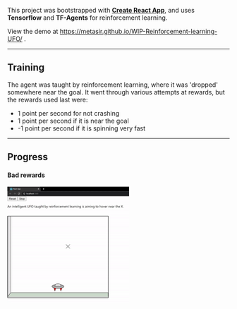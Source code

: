 This project was bootstrapped with **[Create React App](https://github.com/facebook/create-react-app)**, and uses **Tensorflow** and **TF-Agents** for reinforcement learning.

View the demo at https://metasir.github.io/WIP-Reinforcement-learning-UFO/ .

___

## Training

The agent was taught by reinforcement learning, where it was 'dropped' somewhere near the goal. It went through various attempts at rewards, but the rewards used last were:

- 1 point per second for not crashing
- 1 point per second if it is near the goal
- -1 point per second if it is spinning very fast

___

## Progress

#### Bad rewards

![Bad UFO](https://github.com/dmitrifried/WIP-Reinforcement-learning-UFO/blob/master/UFO_Bad.gif)
